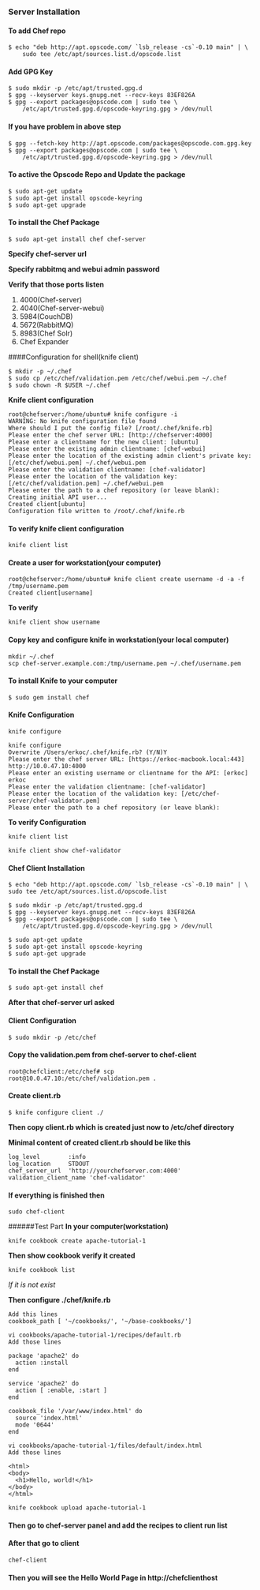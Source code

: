 ### Server Installation

#### To add Chef repo

```
$ echo "deb http://apt.opscode.com/ `lsb_release -cs`-0.10 main" | \
    sudo tee /etc/apt/sources.list.d/opscode.list
```

#### Add GPG Key

```
$ sudo mkdir -p /etc/apt/trusted.gpg.d
$ gpg --keyserver keys.gnupg.net --recv-keys 83EF826A
$ gpg --export packages@opscode.com | sudo tee \
    /etc/apt/trusted.gpg.d/opscode-keyring.gpg > /dev/null
```

#### If you have problem in above step

```
$ gpg --fetch-key http://apt.opscode.com/packages@opscode.com.gpg.key
$ gpg --export packages@opscode.com | sudo tee \
    /etc/apt/trusted.gpg.d/opscode-keyring.gpg > /dev/null
```

#### To active the Opscode Repo and Update the package

```
$ sudo apt-get update
$ sudo apt-get install opscode-keyring
$ sudo apt-get upgrade
```

#### To install the Chef Package

```
$ sudo apt-get install chef chef-server
```

**Specify chef-server url**

**Specify rabbitmq and webui admin password**

**Verify that those ports listen**

1. 4000(Chef-server)
2. 4040(Chef-server-webui)
3. 5984(CouchDB)
4. 5672(RabbitMQ)
5. 8983(Chef Solr)
6. Chef Expander

####Configuration for shell(knife client)

```
$ mkdir -p ~/.chef
$ sudo cp /etc/chef/validation.pem /etc/chef/webui.pem ~/.chef
$ sudo chown -R $USER ~/.chef
```

**Knife client configuration**

```
root@chefserver:/home/ubuntu# knife configure -i
WARNING: No knife configuration file found
Where should I put the config file? [/root/.chef/knife.rb]
Please enter the chef server URL: [http://chefserver:4000]
Please enter a clientname for the new client: [ubuntu]
Please enter the existing admin clientname: [chef-webui]
Please enter the location of the existing admin client's private key: [/etc/chef/webui.pem] ~/.chef/webui.pem
Please enter the validation clientname: [chef-validator]
Please enter the location of the validation key: [/etc/chef/validation.pem] ~/.chef/webui.pem
Please enter the path to a chef repository (or leave blank):
Creating initial API user...
Created client[ubuntu]
Configuration file written to /root/.chef/knife.rb
```

#### To verify knife client configuration

```
knife client list
```

#### Create a user for workstation(your computer)

```
root@chefserver:/home/ubuntu# knife client create username -d -a -f /tmp/username.pem
Created client[username]
```

**To verify**

```
knife client show username
```

#### Copy key and configure knife in workstation(your local computer)

```
mkdir ~/.chef
scp chef-server.example.com:/tmp/username.pem ~/.chef/username.pem
```

#### To install Knife to your computer

```
$ sudo gem install chef
```

#### Knife Configuration

```
knife configure
```

```
knife configure
Overwrite /Users/erkoc/.chef/knife.rb? (Y/N)Y
Please enter the chef server URL: [https://erkoc-macbook.local:443] http://10.0.47.10:4000
Please enter an existing username or clientname for the API: [erkoc] erkoc
Please enter the validation clientname: [chef-validator]
Please enter the location of the validation key: [/etc/chef-server/chef-validator.pem]
Please enter the path to a chef repository (or leave blank):
```

**To verify Configuration**

```
knife client list
```

```
knife client show chef-validator
```

#### Chef Client Installation

```
$ echo "deb http://apt.opscode.com/ `lsb_release -cs`-0.10 main" | \ sudo tee /etc/apt/sources.list.d/opscode.list
```

```
$ sudo mkdir -p /etc/apt/trusted.gpg.d
$ gpg --keyserver keys.gnupg.net --recv-keys 83EF826A
$ gpg --export packages@opscode.com | sudo tee \
    /etc/apt/trusted.gpg.d/opscode-keyring.gpg > /dev/null
```

```
$ sudo apt-get update
$ sudo apt-get install opscode-keyring
$ sudo apt-get upgrade
```

#### To install the Chef Package

```
$ sudo apt-get install chef
```

**After that chef-server url asked**

#### Client Configuration

```
$ sudo mkdir -p /etc/chef
```

#### Copy the validation.pem from chef-server to chef-client

```
root@chefclient:/etc/chef# scp root@10.0.47.10:/etc/chef/validation.pem .
```

#### Create client.rb

```
$ knife configure client ./
```

**Then copy client.rb which is created just now to /etc/chef directory**

**Minimal content of created client.rb should be like this**

```
log_level        :info
log_location     STDOUT
chef_server_url  'http://yourchefserver.com:4000'
validation_client_name 'chef-validator'
```

#### If everything is finished then

```
sudo chef-client
```

######Test Part
**In your computer(workstation)**

```
knife cookbook create apache-tutorial-1
```

**Then show cookbook verify it created**

```
knife cookbook list
```

_If it is not exist_

**Then configure ./chef/knife.rb**

```
Add this lines
cookbook_path [ '~/cookbooks/', '~/base-cookbooks/']
```

```
vi cookbooks/apache-tutorial-1/recipes/default.rb
Add those lines

package 'apache2' do
  action :install
end

service 'apache2' do
  action [ :enable, :start ]
end

cookbook_file '/var/www/index.html' do
  source 'index.html'
  mode '0644'
end

```

```
vi cookbooks/apache-tutorial-1/files/default/index.html
Add those lines

<html>
<body>
  <h1>Hello, world!</h1>
</body>
</html>

```

```
knife cookbook upload apache-tutorial-1
```

#### Then go to chef-server panel and add the recipes to client run list

#### After that go to client

```
chef-client
```

#### Then you will see the Hello World Page in http://chefclienthost
